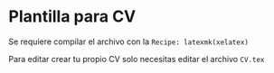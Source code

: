 # Plantilla para CV

Se requiere compilar el archivo con la ```Recipe: latexmk(xelatex)```

Para editar crear tu propio CV solo necesitas editar el archivo ```CV.tex```
